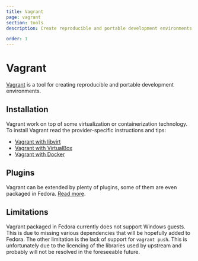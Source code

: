 ```yaml
---
title: Vagrant
page: vagrant
section: tools
description: Create reproducible and portable development environments that can be easily shared in your team.

order: 1
---
```


# Vagrant

[Vagrant](https://www.vagrantup.com/) is a tool for creating reproducible and portable development environments.

## Installation

Vagrant work on top of some virtualization or containerization technology. To install Vagrant read the provider-specific instructions and tips:

- [Vagrant with libvirt](/tools/vagrant/vagrant-libvirt.html)
- [Vagrant with VirtualBox](/tools/vagrant/vagrant-virtualbox.html)
- [Vagrant with Docker](/tools/vagrant/vagrant-docker.html)

## Plugins

Vagrant can be extended by plenty of plugins, some of them are even packaged in
Fedora. [Read more](/tools/vagrant/vagrant-plugins.html).

## Limitations

Vagrant packaged in Fedora currently does not support Windows guests. This is due to missing various dependencies that will be hopefully added to Fedora. The other limitation is the lack of support for `vagrant push`. This is unfortunately due to the licencing of the libraries used by upstream and probably will not be resolved in the foreseeable future.

